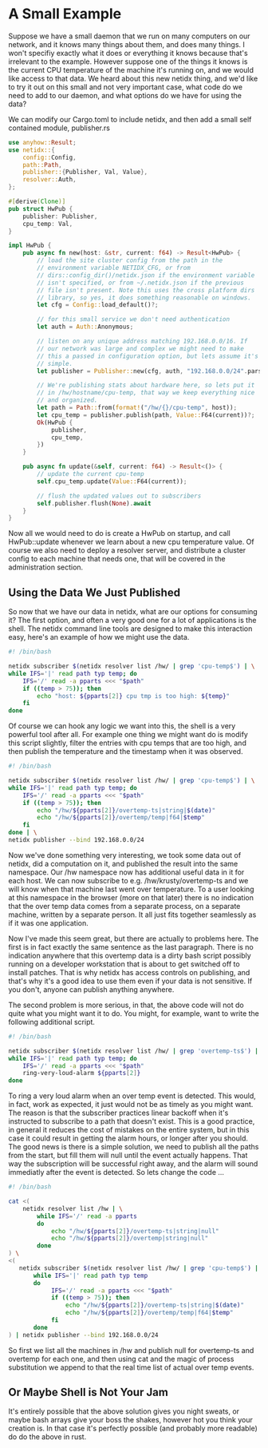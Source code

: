 # A Small Example

Suppose we have a small daemon that we run on many computers on our
network, and it knows many things about them, and does many things. I
won't specifiy exactly what it does or everything it knows because
that's irrelevant to the example. However suppose one of the things it
knows is the current CPU temperature of the machine it's running on,
and we would like access to that data. We heard about this new netidx
thing, and we'd like to try it out on this small and not very
important case, what code do we need to add to our daemon, and what
options do we have for using the data?

We can modify our Cargo.toml to include netidx, and then add a small
self contained module, publisher.rs

``` rust
use anyhow::Result;
use netidx::{
    config::Config,
    path::Path,
    publisher::{Publisher, Val, Value},
    resolver::Auth,
};

#[derive(Clone)]
pub struct HwPub {
    publisher: Publisher,
    cpu_temp: Val,
}

impl HwPub {
    pub async fn new(host: &str, current: f64) -> Result<HwPub> {
        // load the site cluster config from the path in the
        // environment variable NETIDX_CFG, or from
        // dirs::config_dir()/netidx.json if the environment variable
        // isn't specified, or from ~/.netidx.json if the previous
        // file isn't present. Note this uses the cross platform dirs
        // library, so yes, it does something reasonable on windows.
        let cfg = Config::load_default()?;

        // for this small service we don't need authentication
        let auth = Auth::Anonymous;

        // listen on any unique address matching 192.168.0.0/16. If
        // our network was large and complex we might need to make
        // this a passed in configuration option, but lets assume it's
        // simple.
        let publisher = Publisher::new(cfg, auth, "192.168.0.0/24".parse()?).await?;

        // We're publishing stats about hardware here, so lets put it
        // in /hw/hostname/cpu-temp, that way we keep everything nice
        // and organized.
        let path = Path::from(format!("/hw/{}/cpu-temp", host));
        let cpu_temp = publisher.publish(path, Value::F64(current))?;
        Ok(HwPub {
            publisher,
            cpu_temp,
        })
    }

    pub async fn update(&self, current: f64) -> Result<()> {
        // update the current cpu-temp
        self.cpu_temp.update(Value::F64(current));

        // flush the updated values out to subscribers
        self.publisher.flush(None).await
    }
}
```

Now all we would need to do is create a HwPub on startup, and call
HwPub::update whenever we learn about a new cpu temperature value. Of
course we also need to deploy a resolver server, and distribute a
cluster config to each machine that needs one, that will be covered in
the administration section.

## Using the Data We Just Published

So now that we have our data in netidx, what are our options for
consuming it? The first option, and often a very good one for a lot of
applications is the shell. The netidx command line tools are designed
to make this interaction easy, here's an example of how we might use
the data.

``` bash
#! /bin/bash

netidx subscriber $(netidx resolver list /hw/ | grep 'cpu-temp$') | \
while IFS='|' read path typ temp; do
    IFS='/' read -a pparts <<< "$path"
    if ((temp > 75)); then
        echo "host: ${pparts[2]} cpu tmp is too high: ${temp}"
    fi
done
```

Of course we can hook any logic we want into this, the shell is a very
powerful tool after all. For example one thing we might want do is
modify this script slightly, filter the entries with cpu temps that
are too high, and then publish the temperature and the timestamp when
it was observed.

``` bash
#! /bin/bash

netidx subscriber $(netidx resolver list /hw/ | grep 'cpu-temp$') | \
while IFS='|' read path typ temp; do
    IFS='/' read -a pparts <<< "$path"
    if ((temp > 75)); then
        echo "/hw/${pparts[2]}/overtemp-ts|string|$(date)"
        echo "/hw/${pparts[2]}/overtemp/temp|f64|$temp"
    fi
done | \
netidx publisher --bind 192.168.0.0/24
```

Now we've done something very interesting, we took some data out of
netidx, did a computation on it, and published the result into the
same namespace. Our /hw namespace now has additional useful data in it
for each host. We can now subscribe to e.g. /hw/krusty/overtemp-ts and
we will know when that machine last went over temperature. To a user
looking at this namespace in the browser (more on that later) there is
no indication that the over temp data comes from a separate process,
on a separate machine, written by a separate person. It all just fits
together seamlessly as if it was one application.

Now I've made this seem great, but there are actually to problems
here. The first is in fact exactly the same sentence as the last
paragraph. There is no indication anywhere that this overtemp data is
a dirty bash script possibly running on a developer workstation that
is about to get switched off to install patches. That is why netidx
has access controls on publishing, and that's why it's a good idea to
use them even if your data is not sensitive. If you don't, anyone can
publish anything anywhere.

The second problem is more serious, in that, the above code will not
do quite what you might want it to do. You might, for example, want to
write the following additional script.

``` bash
#! /bin/bash

netidx subscriber $(netidx resolver list /hw/ | grep 'overtemp-ts$') | \
while IFS='|' read path typ temp; do
    IFS='/' read -a pparts <<< "$path"
    ring-very-loud-alarm ${pparts[2]}
done
```

To ring a very loud alarm when an over temp event is detected. This
would, in fact, work as expected, it just would not be as timely as
you might want. The reason is that the subscriber practices linear
backoff when it's instructed to subscribe to a path that doesn't
exist. This is a good practice, in general it reduces the cost of
mistakes on the entire system, but in this case it could result in
getting the alarm hours, or longer after you should. The good news is
there is a simple solution, we need to publish all the paths from the
start, but fill them will null until the event actually happens. That
way the subscription will be successful right away, and the alarm will
sound immediatly after the event is detected. So lets change the code ...

``` bash
#! /bin/bash

cat <(
    netidx resolver list /hw | \
        while IFS='/' read -a pparts
        do
            echo "/hw/${pparts[2]}/overtemp-ts|string|null"
            echo "/hw/${pparts[2]}/overtemp|string|null"
        done
) \
<(
   netidx subscriber $(netidx resolver list /hw/ | grep 'cpu-temp$') | \
       while IFS='|' read path typ temp
       do
            IFS='/' read -a pparts <<< "$path"
            if ((temp > 75)); then
                echo "/hw/${pparts[2]}/overtemp-ts|string|$(date)"
                echo "/hw/${pparts[2]}/overtemp/temp|f64|$temp"
            fi
       done
) | netidx publisher --bind 192.168.0.0/24

```

So first we list all the machines in /hw and publish null for
overtemp-ts and overtemp for each one, and then using cat and the
magic of process substitution we append to that the real time list of
actual over temp events.

## Or Maybe Shell is Not Your Jam

It's entirely possible that the above solution gives you night sweats,
or maybe bash arrays give your boss the shakes, however hot you think
your creation is. In that case it's perfectly possible (and probably
more readable) do do the above in rust.

``` rust

```
